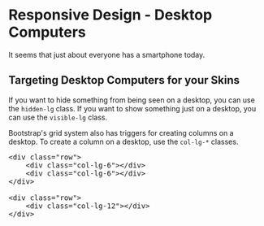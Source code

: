 # Responsive Design - Desktop Computers

It seems that just about everyone has a smartphone today.

## Targeting Desktop Computers for your Skins

If you want to hide something from being seen on a desktop, you can use the `hidden-lg` class. If you want to show something just on a desktop, you can use the `visible-lg` class.

Bootstrap's grid system also has triggers for creating columns on a desktop. To create a column on a desktop, use the `col-lg-*` classes.

<pre>&lt;div class="row">
	&lt;div class="col-lg-6">&lt;/div>
	&lt;div class="col-lg-6">&lt;/div>
&lt;/div>

&lt;div class="row">
	&lt;div class="col-lg-12">&lt;/div>
&lt;/div></pre>